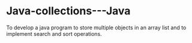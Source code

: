 # Java-collections---Java
To develop a java program to store multiple objects in an array list and to implement search and sort operations.
